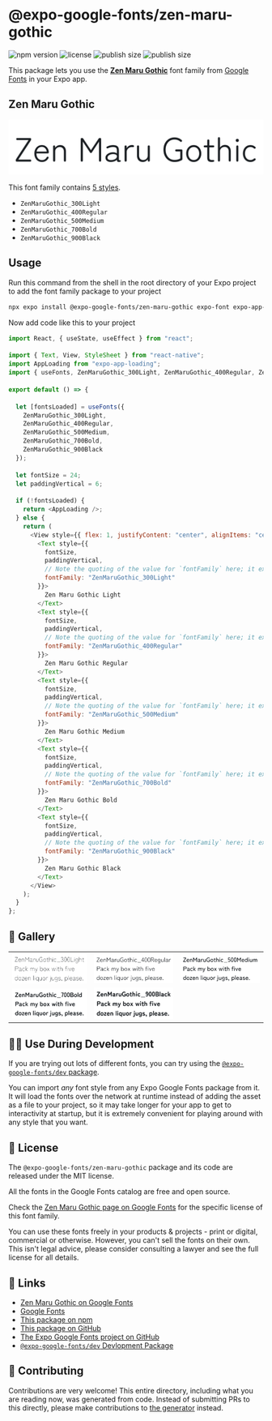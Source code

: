 # @expo-google-fonts/zen-maru-gothic

![npm version](https://flat.badgen.net/npm/v/@expo-google-fonts/zen-maru-gothic)
![license](https://flat.badgen.net/github/license/expo/google-fonts)
![publish size](https://flat.badgen.net/packagephobia/install/@expo-google-fonts/zen-maru-gothic)
![publish size](https://flat.badgen.net/packagephobia/publish/@expo-google-fonts/zen-maru-gothic)

This package lets you use the [**Zen Maru Gothic**](https://fonts.google.com/specimen/Zen+Maru+Gothic) font family from [Google Fonts](https://fonts.google.com/) in your Expo app.

## Zen Maru Gothic

![Zen Maru Gothic](./font-family.png)

This font family contains [5 styles](#-gallery).

- `ZenMaruGothic_300Light`
- `ZenMaruGothic_400Regular`
- `ZenMaruGothic_500Medium`
- `ZenMaruGothic_700Bold`
- `ZenMaruGothic_900Black`

## Usage

Run this command from the shell in the root directory of your Expo project to add the font family package to your project

```sh
npx expo install @expo-google-fonts/zen-maru-gothic expo-font expo-app-loading
```

Now add code like this to your project

```js
import React, { useState, useEffect } from "react";

import { Text, View, StyleSheet } from "react-native";
import AppLoading from "expo-app-loading";
import { useFonts, ZenMaruGothic_300Light, ZenMaruGothic_400Regular, ZenMaruGothic_500Medium, ZenMaruGothic_700Bold, ZenMaruGothic_900Black } from '@expo-google-fonts/zen-maru-gothic';

export default () => {

  let [fontsLoaded] = useFonts({
    ZenMaruGothic_300Light, 
    ZenMaruGothic_400Regular, 
    ZenMaruGothic_500Medium, 
    ZenMaruGothic_700Bold, 
    ZenMaruGothic_900Black
  });

  let fontSize = 24;
  let paddingVertical = 6;

  if (!fontsLoaded) {
    return <AppLoading />;
  } else {
    return (
      <View style={{ flex: 1, justifyContent: "center", alignItems: "center" }}>
        <Text style={{
          fontSize,
          paddingVertical,
          // Note the quoting of the value for `fontFamily` here; it expects a string!
          fontFamily: "ZenMaruGothic_300Light"
        }}>
          Zen Maru Gothic Light
        </Text>
        <Text style={{
          fontSize,
          paddingVertical,
          // Note the quoting of the value for `fontFamily` here; it expects a string!
          fontFamily: "ZenMaruGothic_400Regular"
        }}>
          Zen Maru Gothic Regular
        </Text>
        <Text style={{
          fontSize,
          paddingVertical,
          // Note the quoting of the value for `fontFamily` here; it expects a string!
          fontFamily: "ZenMaruGothic_500Medium"
        }}>
          Zen Maru Gothic Medium
        </Text>
        <Text style={{
          fontSize,
          paddingVertical,
          // Note the quoting of the value for `fontFamily` here; it expects a string!
          fontFamily: "ZenMaruGothic_700Bold"
        }}>
          Zen Maru Gothic Bold
        </Text>
        <Text style={{
          fontSize,
          paddingVertical,
          // Note the quoting of the value for `fontFamily` here; it expects a string!
          fontFamily: "ZenMaruGothic_900Black"
        }}>
          Zen Maru Gothic Black
        </Text>
      </View>
    );
  }
};
```

## 🔡 Gallery


||||
|-|-|-|
|![ZenMaruGothic_300Light](./ZenMaruGothic_300Light.ttf.png)|![ZenMaruGothic_400Regular](./ZenMaruGothic_400Regular.ttf.png)|![ZenMaruGothic_500Medium](./ZenMaruGothic_500Medium.ttf.png)||
|![ZenMaruGothic_700Bold](./ZenMaruGothic_700Bold.ttf.png)|![ZenMaruGothic_900Black](./ZenMaruGothic_900Black.ttf.png)|||


## 👩‍💻 Use During Development

If you are trying out lots of different fonts, you can try using the [`@expo-google-fonts/dev` package](https://github.com/expo/google-fonts/tree/master/font-packages/dev#readme).

You can import _any_ font style from any Expo Google Fonts package from it. It will load the fonts over the network at runtime instead of adding the asset as a file to your project, so it may take longer for your app to get to interactivity at startup, but it is extremely convenient for playing around with any style that you want.


## 📖 License

The `@expo-google-fonts/zen-maru-gothic` package and its code are released under the MIT license.

All the fonts in the Google Fonts catalog are free and open source.

Check the [Zen Maru Gothic page on Google Fonts](https://fonts.google.com/specimen/Zen+Maru+Gothic) for the specific license of this font family.

You can use these fonts freely in your products & projects - print or digital, commercial or otherwise. However, you can't sell the fonts on their own. This isn't legal advice, please consider consulting a lawyer and see the full license for all details.

## 🔗 Links

- [Zen Maru Gothic on Google Fonts](https://fonts.google.com/specimen/Zen+Maru+Gothic)
- [Google Fonts](https://fonts.google.com/)
- [This package on npm](https://www.npmjs.com/package/@expo-google-fonts/zen-maru-gothic)
- [This package on GitHub](https://github.com/expo/google-fonts/tree/master/font-packages/zen-maru-gothic)
- [The Expo Google Fonts project on GitHub](https://github.com/expo/google-fonts)
- [`@expo-google-fonts/dev` Devlopment Package](https://github.com/expo/google-fonts/tree/master/font-packages/dev)

## 🤝 Contributing

Contributions are very welcome! This entire directory, including what you are reading now, was generated from code. Instead of submitting PRs to this directly, please make contributions to [the generator](https://github.com/expo/google-fonts/tree/master/packages/generator) instead.
